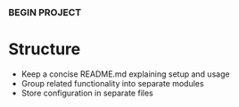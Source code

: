 ### BEGIN PROJECT

# Structure

- Keep a concise README.md explaining setup and usage
- Group related functionality into separate modules
- Store configuration in separate files

